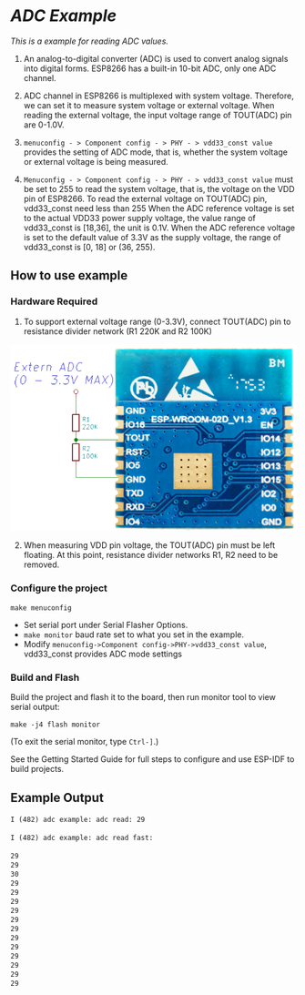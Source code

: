 # _ADC Example_

_This is a example for reading ADC values._

1. An analog-to-digital converter (ADC) is used to convert analog signals into digital forms. ESP8266 has a built-in 10-bit ADC, only one ADC channel.

2. ADC channel in ESP8266 is multiplexed with system voltage. Therefore, we can set it to measure system voltage or external voltage. When reading the external voltage, the input voltage range of TOUT(ADC) pin are 0-1.0V.

3. ` menuconfig - > Component config - > PHY - > vdd33_const value ` provides the setting of ADC mode, that is, whether the system voltage or external voltage is being measured.

4. ` Menuconfig - > Component config - > PHY - > vdd33_const value ` must be set to 255 to read the system voltage, that is, the voltage on the VDD pin of ESP8266. To read the external voltage on TOUT(ADC) pin, vdd33_const need less than 255
When the ADC reference voltage is set to the actual VDD33 power supply voltage, the value range of vdd33_const is [18,36], the unit is 0.1V.
When the ADC reference voltage is set to the default value of 3.3V as the supply voltage, the range of vdd33_const is [0, 18] or (36, 255).

## How to use example

### Hardware Required

1. To support external voltage range (0-3.3V), connect TOUT(ADC) pin to resistance divider network (R1 220K and R2 100K)

![adc](adc.png)  

2. When measuring VDD pin voltage, the TOUT(ADC) pin must be left floating. At this point, resistance divider networks R1, R2 need to be removed.

### Configure the project

```
make menuconfig
```

* Set serial port under Serial Flasher Options.  
* `make monitor` baud rate set to what you set in the example.
* Modify `menuconfig->Component config->PHY->vdd33_const value`, vdd33_const provides ADC mode settings

### Build and Flash

Build the project and flash it to the board, then run monitor tool to view serial output:

```
make -j4 flash monitor
```

(To exit the serial monitor, type ``Ctrl-]``.)

See the Getting Started Guide for full steps to configure and use ESP-IDF to build projects.

## Example Output  

```
I (482) adc example: adc read: 29

I (482) adc example: adc read fast:

29
29
30
29
29
29
29
29
29
29
29
29
29
29
29
```